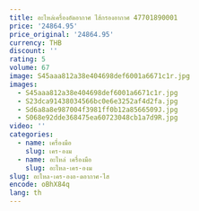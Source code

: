 ```yaml
---
title: อะไหล่เครื่องอัดอากาศ ไส้กรองอากาศ 47701890001
price: '24864.95'
price_original: '24864.95'
currency: THB
discount: ''
rating: 5
volume: 67
image: S45aaa812a38e404698def6001a6671c1r.jpg
images:
  - S45aaa812a38e404698def6001a6671c1r.jpg
  - S23dca91438034566bc0e6e3252af4d2fa.jpg
  - Sd6a8a8e987004f3981ff0b12a8566509J.jpg
  - S068e92dde368475ea60723048cb1a7d9R.jpg
video: ''
categories:
  - name: เครื่องมือ
    slug: เคร-องม
  - name: อะไหล่ เครื่องมือ
    slug: อะไหล-เคร-องม
slug: อะไหล-เคร-องอ-ดอากาศ-ไส
encode: oBhX84q
lang: th
---
```

  
